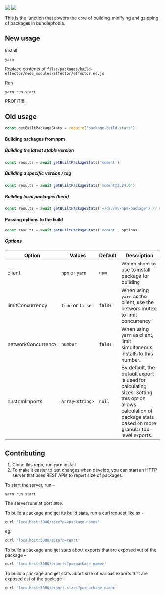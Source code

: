   <img src="https://img.shields.io/npm/v/package-build-stats.svg" /> 
  <img src="https://img.shields.io/npm/l/package-build-stats.svg" />
  
This is the function that powers the core of building, minifying and gzipping of packages in bundlephobia.

## New usage

Install
```bash
yarn
```

Replace contents of
`files/packages/build-effector/node_modules/effector/effector.es.js`

Run
```bash
yarn run start
```

PROFIT!!!!

## Old usage

```js
const getBuiltPackageStats = require('package-build-stats')
```

#### Building packages from npm

##### Building the latest stable version

```js
const results = await getBuiltPackageStats('moment')
```

##### Building a specific version / tag

```js
const results = await getBuiltPackageStats('moment@2.24.0')
```

##### Building local packages (beta)

```js
const results = await getBuiltPackageStats('~/dev/my-npm-package') // must have a package.json
```

#### Passing options to the build

```js
const results = await getBuiltPackageStats('moment', options)
```

##### Options

| Option             | Values            | Default | Description                                                                                                                                                     |
| ------------------ | ----------------- | ------- | --------------------------------------------------------------------------------------------------------------------------------------------------------------- |
| client             | `npm` or `yarn`   | `npm`   | Which client to use to install package for building                                                                                                             |
| limitConcurrency   | `true` or `false` | `false` | When using `yarn` as the client, use the network mutex to limit concurrency                                                                                     |
| networkConcurrency | `number`          | `false` | When using `yarn` as client, limit simultaneous installs to this number.                                                                                        |
| customImports      | `Array<string>`   | `null`  | By default, the default export is used for calculating sizes. Setting this option allows calculation of package stats based on more granular top-level exports. |

## Contributing

1. Clone this repo, run yarn install
2. To make it easier to test changes when develop, you can start an HTTP server
   that uses REST APIs to report size of packages.

To start the server, run –

```bash
yarn run start
```

The server runs at port `3000`.

To build a package and get its build stats, run a curl request like so -

```bash
curl 'localhost:3000/size?p=<package-name>'
```

eg.

```bash
curl 'localhost:3000/size?p=react'
```

To build a package and get stats about exports that are exposed out of the package –

```bash
curl 'localhost:3000/exports?p=<package-name>'
```

To build a package and get stats about size of various exports that are exposed out of the package –

```bash
curl 'localhost:3000/export-sizes?p=<package-name>'
```
